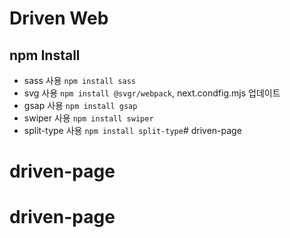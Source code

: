 # Driven Web

## npm Install
- sass 사용 `npm install sass`
- svg 사용 `npm install @svgr/webpack`, next.condfig.mjs 업데이트
- gsap 사용 `npm install gsap`
- swiper 사용 `npm install swiper`
- split-type 사용 `npm install split-type`# driven-page
# driven-page
# driven-page
